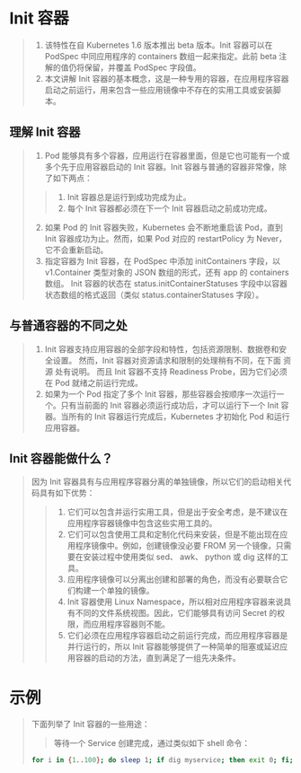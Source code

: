 # Init 容器
> 1. 该特性在自 Kubernetes 1.6 版本推出 beta 版本。Init 容器可以在 PodSpec 中同应用程序的 containers 数组一起来指定。此前 beta 注解的值仍将保留，并覆盖 PodSpec 字段值。   
> 2. 本文讲解 Init 容器的基本概念，这是一种专用的容器，在应用程序容器启动之前运行，用来包含一些应用镜像中不存在的实用工具或安装脚本。   

## 理解 Init 容器
> 1. Pod 能够具有多个容器，应用运行在容器里面，但是它也可能有一个或多个先于应用容器启动的 Init 容器。Init 容器与普通的容器非常像，除了如下两点：   
> > 1. Init 容器总是运行到成功完成为止。   
> > 2. 每个 Init 容器都必须在下一个 Init 容器启动之前成功完成。   
> >
> 2. 如果 Pod 的 Init 容器失败，Kubernetes 会不断地重启该 Pod，直到 Init 容器成功为止。然而，如果 Pod 对应的 restartPolicy 为 Never，它不会重新启动。   
> 3. 指定容器为 Init 容器，在 PodSpec 中添加 initContainers 字段，以 v1.Container 类型对象的 JSON 数组的形式，还有 app 的 containers 数组。 Init 容器的状态在 status.initContainerStatuses 字段中以容器状态数组的格式返回（类似 status.containerStatuses 字段）。   

## 与普通容器的不同之处
> 1. Init 容器支持应用容器的全部字段和特性，包括资源限制、数据卷和安全设置。 然而，Init 容器对资源请求和限制的处理稍有不同，在下面 资源 处有说明。 而且 Init 容器不支持 Readiness Probe，因为它们必须在 Pod 就绪之前运行完成。   
> 2. 如果为一个 Pod 指定了多个 Init 容器，那些容器会按顺序一次运行一个。只有当前面的 Init 容器必须运行成功后，才可以运行下一个 Init 容器。当所有的 Init 容器运行完成后，Kubernetes 才初始化 Pod 和运行应用容器。   

## Init 容器能做什么？
> 因为 Init 容器具有与应用程序容器分离的单独镜像，所以它们的启动相关代码具有如下优势：   
> > 1. 它们可以包含并运行实用工具，但是出于安全考虑，是不建议在应用程序容器镜像中包含这些实用工具的。   
> > 2. 它们可以包含使用工具和定制化代码来安装，但是不能出现在应用程序镜像中。例如，创建镜像没必要 FROM 另一个镜像，只需要在安装过程中使用类似 sed、 awk、 python 或 dig 这样的工具。   
> > 3. 应用程序镜像可以分离出创建和部署的角色，而没有必要联合它们构建一个单独的镜像。   
> > 4. Init 容器使用 Linux Namespace，所以相对应用程序容器来说具有不同的文件系统视图。因此，它们能够具有访问 Secret 的权限，而应用程序容器则不能。   
> > 5. 它们必须在应用程序容器启动之前运行完成，而应用程序容器是并行运行的，所以 Init 容器能够提供了一种简单的阻塞或延迟应用容器的启动的方法，直到满足了一组先决条件。   

# 示例
> 下面列举了 Init 容器的一些用途：   
> > 等待一个 Service 创建完成，通过类似如下 shell 命令：   
> ```bash
> for i in {1..100}; do sleep 1; if dig myservice; then exit 0; fi; exit 1
```





















